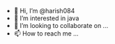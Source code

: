 - 👋 Hi, I’m @harish084
- 👀 I’m interested in java 
- 💞️ I’m looking to collaborate on ...
- 📫 How to reach me ...

<!---
harish084/harish084 is a ✨ special ✨ repository because its `README.md` (this file) appears on your GitHub profile.
You can click the Preview link to take a look at your changes.
--->
